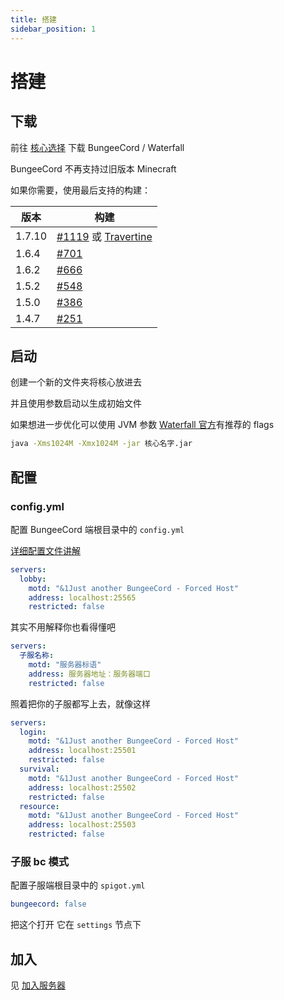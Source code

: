 ```yaml
---
title: 搭建
sidebar_position: 1
---
```


# 搭建

## 下载

前往 [核心选择](/docs-java/process/cross-server/server-core-choose.md) 下载 BungeeCord / Waterfall

BungeeCord 不再支持过旧版本 Minecraft

如果你需要，使用最后支持的构建：

| 版本    | 构建 |
| ------ | ---- |
| 1.7.10 | [#1119](https://ci.md-5.net/job/BungeeCord/1119) 或 [Travertine](../../server-core-choose.md#核心选择) |
| 1.6.4  | [#701](https://ci.md-5.net/job/BungeeCord/701) |
| 1.6.2  | [#666](https://ci.md-5.net/job/BungeeCord/666) |
| 1.5.2  | [#548](https://ci.md-5.net/job/BungeeCord/548) |
| 1.5.0  | [#386](https://ci.md-5.net/job/BungeeCord/386) |
| 1.4.7  | [#251](https://ci.md-5.net/job/BungeeCord/251) |

## 启动

创建一个新的文件夹将核心放进去

并且使用参数启动以生成初始文件

如果想进一步优化可以使用 JVM 参数 [Waterfall 官方](https://docs.papermc.io/waterfall/getting-started#running-the-proxy)有推荐的 flags

```bash
java -Xms1024M -Xmx1024M -jar 核心名字.jar
```

## 配置

### config.yml

配置 BungeeCord 端根目录中的 `config.yml`

[详细配置文件讲解](config.yml.md)

```yaml
servers:
  lobby:
    motd: "&1Just another BungeeCord - Forced Host"
    address: localhost:25565
    restricted: false
```

其实不用解释你也看得懂吧

```yaml
servers:
  子服名称:
    motd: "服务器标语"
    address: 服务器地址：服务器端口
    restricted: false
```

照着把你的子服都写上去，就像这样

```yaml
servers:
  login:
    motd: "&1Just another BungeeCord - Forced Host"
    address: localhost:25501
    restricted: false
  survival:
    motd: "&1Just another BungeeCord - Forced Host"
    address: localhost:25502
    restricted: false
  resource:
    motd: "&1Just another BungeeCord - Forced Host"
    address: localhost:25503
    restricted: false
```

### 子服 bc 模式

配置子服端根目录中的 `spigot.yml`

```yaml
bungeecord: false
```

把这个打开 它在 `settings` 节点下

## 加入

见 [加入服务器](/docs-java/process/cross-server/join-server.md)
